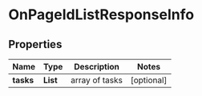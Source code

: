 # OnPageIdListResponseInfo


## Properties

| Name | Type | Description | Notes |
|------------ | ------------- | ------------- | -------------|
**tasks** | **List<OnPageIdListTaskInfo>** | array of tasks |[optional]|